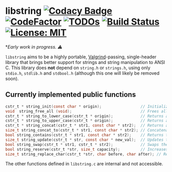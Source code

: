 # libstring [![Codacy Badge](https://app.codacy.com/project/badge/Grade/265e20e3a7b6416d85609612e600d16f)](https://www.codacy.com/gh/carmesim/libstring?utm_source=github.com&amp;utm_medium=referral&amp;utm_content=carmesim/libstring&amp;utm_campaign=Badge_Grade) [![CodeFactor](https://www.codefactor.io/repository/github/carmesim/libstring/badge)](https://www.codefactor.io/repository/github/carmesim/libstring) [![TODOs](https://img.shields.io/endpoint?url=https://api.tickgit.com/badge?repo=github.com/carmesim/libstring)](https://www.tickgit.com/browse?repo=github.com/carmesim/libstring) [![Build Status](https://travis-ci.org/carmesim/libstring.svg?branch=master)](https://travis-ci.org/carmesim/libstring) [![License: MIT](https://img.shields.io/badge/License-MIT-yellow.svg)](https://opensource.org/licenses/MIT)

  **Early work in progress. ⚠️*

`libstring` aims to be a highly portable, [Valgrind](https://www.valgrind.org/)-passing, single-header library that brings better support for strings and string manipulation to ANSI C. This library does **not** depend on `string.h` or `strings.h`, using only `stdio.h`, `stdlib.h` and `stdbool.h` (although this one will likely be removed soon).

## Currently implemented public functions

```C
cstr_t * string_init(const char * origin);                 // Initializes a new cstr_t *.
void  string_free_all (void);                              // Frees all heap allocations made by libstring.
cstr_t * string_to_lower_case(cstr_t * origin);            // Returns a new cstr_t * with the contents of origin lower-cased
cstr_t * string_to_upper_case(cstr_t * origin);            // Returns a new cstr_t * with the contents of origin upper-cased
cstr_t * string_concat(cstr_t * str1, const char * str2);  // Returns a new cstr_t * with the concatenation of str1 and str2
size_t string_concat_to(cstr_t * str1, const char * str2); // Concatenates str1 and str2 to str1.
bool string_contains(cstr_t * str1, const char * str2);    // Returns true if str2 is a substring of str1.
size_t string_update(cstr_t * str, const char * new_val);  // Updates the value of str. Increases its memory reservation if needed.
bool string_swap(cstr_t * str1, cstr_t * str2);            // Swaps the contents of str1 and str2.
bool string_reserve(cstr_t *str, size_t capacity);         // Increases str's memory reservation
size_t string_replace_char(cstr_t *str, char before, char after); // Replaces all instances of a char with another.
```

The other functions defined in `libstring.c` are internal and not accessible.
